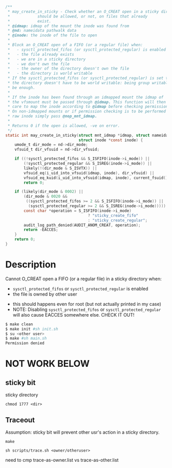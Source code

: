 ```c
/**
 * may_create_in_sticky - Check whether an O_CREAT open in a sticky directory
 *			  should be allowed, or not, on files that already
 *			  exist.
 * @idmap: idmap of the mount the inode was found from
 * @nd: nameidata pathwalk data
 * @inode: the inode of the file to open
 *
 * Block an O_CREAT open of a FIFO (or a regular file) when:
 *   - sysctl_protected_fifos (or sysctl_protected_regular) is enabled
 *   - the file already exists
 *   - we are in a sticky directory
 *   - we don't own the file
 *   - the owner of the directory doesn't own the file
 *   - the directory is world writable
 * If the sysctl_protected_fifos (or sysctl_protected_regular) is set to 2
 * the directory doesn't have to be world writable: being group writable will
 * be enough.
 *
 * If the inode has been found through an idmapped mount the idmap of
 * the vfsmount must be passed through @idmap. This function will then take
 * care to map the inode according to @idmap before checking permissions.
 * On non-idmapped mounts or if permission checking is to be performed on the
 * raw inode simply pass @nop_mnt_idmap.
 *
 * Returns 0 if the open is allowed, -ve on error.
 */
static int may_create_in_sticky(struct mnt_idmap *idmap, struct nameidata *nd,
                                struct inode *const inode) {
    umode_t dir_mode = nd->dir_mode;
    vfsuid_t dir_vfsuid = nd->dir_vfsuid;

    if ((!sysctl_protected_fifos && S_ISFIFO(inode->i_mode)) ||
        (!sysctl_protected_regular && S_ISREG(inode->i_mode)) ||
        likely(!(dir_mode & S_ISVTX)) ||
        vfsuid_eq(i_uid_into_vfsuid(idmap, inode), dir_vfsuid) ||
        vfsuid_eq_kuid(i_uid_into_vfsuid(idmap, inode), current_fsuid()))
        return 0;

    if (likely(dir_mode & 0002) ||
        (dir_mode & 0020 &&
         ((sysctl_protected_fifos >= 2 && S_ISFIFO(inode->i_mode)) ||
          (sysctl_protected_regular >= 2 && S_ISREG(inode->i_mode))))) {
        const char *operation = S_ISFIFO(inode->i_mode)
                                    ? "sticky_create_fifo"
                                    : "sticky_create_regular";
        audit_log_path_denied(AUDIT_ANOM_CREAT, operation);
        return -EACCES;
    }
    return 0;
}
```

# Description

Cannot O_CREAT open a FIFO (or a regular file) in a sticky directory when:
- `sysctl_protected_fifos` or `sysctl_protected_regular` is enabled
- the file is owned by other user
* this should happens even for root (but not actually printed in my case)
* NOTE: Disabling `sysctl_protected_fifos` or `sysctl_protected_regular` will also cause EACCES somewhere else. CHECK IT OUT!

```bash
$ make clean
$ make init #sh init.sh
$ su <other user>
$ make #sh main.sh
Permission denied
```


# NOT WORK BELOW
## sticky bit

sticky directory

```
chmod 1777 <dir>
```


## Traceout

Assumption:
sticky bit will prevent other usr's action in a sticky directory.

```
make

sh scripts/trace.sh <owner/otheruser>
```

need to cmp trace-as-owner.list vs trace-as-other.list
